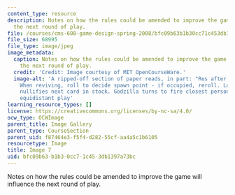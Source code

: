 ```yaml
---
content_type: resource
description: Notes on how the rules could be amended to improve the game will influence
  the next round of play.
file: /courses/cms-608-game-design-spring-2008/bfc09b63b1b30cc71c453db1397a73bc_07.jpg
file_size: 68995
file_type: image/jpeg
image_metadata:
  caption: Notes on how the rules could be amended to improve the game will influence
    the next round of play.
  credit: 'Credit: Image courtesy of MIT OpenCourseWare.'
  image-alt: 'A ripped-off section of paper reads, in part: "Res after 1 turn (post-death).
    When reviving, roll to decide spawn point - if occupied, reroll. Landing in pond
    nullifies next card in stock. Godzilla turns to fire closest person. In case of
    equidistant play'
learning_resource_types: []
license: https://creativecommons.org/licenses/by-nc-sa/4.0/
ocw_type: OCWImage
parent_title: Image Gallery
parent_type: CourseSection
parent_uid: f87464e3-f5f4-d282-55cf-aa4a5c1b6105
resourcetype: Image
title: Image 7
uid: bfc09b63-b1b3-0cc7-1c45-3db1397a73bc
---
```

Notes on how the rules could be amended to improve the game will influence the next round of play.